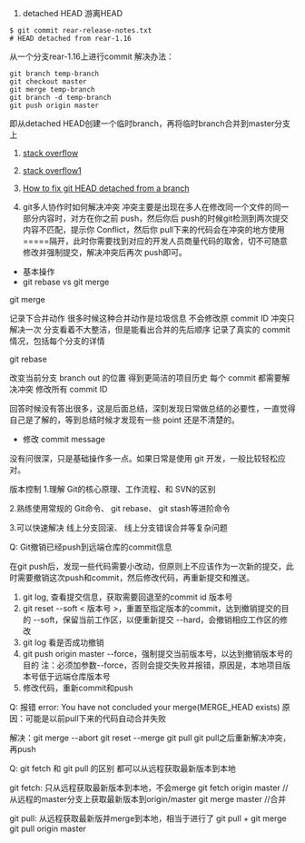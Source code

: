 1. detached HEAD 游离HEAD
```
$ git commit rear-release-notes.txt
# HEAD detached from rear-1.16
```
从一个分支rear-1.16上进行commit
解决办法：
```
git branch temp-branch
git checkout master
git merge temp-branch
git branch -d temp-branch
git push origin master
```
即从detached HEAD创建一个临时branch，再将临时branch合并到master分支上

1. [stack overflow](https://stackoverflow.com/questions/5772192/how-can-i-reconcile-detached-head-with-master-origin)
2. [stack overflow1](https://stackoverflow.com/questions/30471557/git-push-master-fatal-you-are-not-currently-on-a-branch)
3. [How to fix git HEAD detached from a branch](http://www.it3.be/2014/05/07/git-head-detached/)


2. git多人协作时如何解决冲突
冲突主要是出现在多人在修改同一个文件的同一部分内容时，对方在你之前 push，然后你后 push的时候git检测到两次提交内容不匹配，提示你 Conflict，然后你 pull下来的代码会在冲突的地方使用 =====隔开，此时你需要找到对应的开发人员商量代码的取舍，切不可随意修改并强制提交，解决冲突后再次 push即可。

- 基本操作
- git rebase vs git merge

git merge

记录下合并动作 很多时候这种合并动作是垃圾信息
不会修改原 commit ID
冲突只解决一次
分支看着不大整洁，但是能看出合并的先后顺序
记录了真实的 commit 情况，包括每个分支的详情


git rebase

改变当前分支 branch out 的位置
得到更简洁的项目历史
每个 commit 都需要解决冲突
修改所有 commit ID

回答时候没有答出很多，这是后面总结，深刻发现日常做总结的必要性，一直觉得自己是了解的，等到总结时候才发现有一些 point 还是不清楚的。
- 修改 commit message

没有问很深，只是基础操作多一点。如果日常是使用 git 开发，一般比较轻松应对。

版本控制
1.理解 Git的核心原理、工作流程、和 SVN的区别

2.熟练使用常规的 Git命令、 git rebase、 git stash等进阶命令

3.可以快速解决 线上分支回滚、 线上分支错误合并等复杂问题

Q: Git撤销已经push到远端仓库的commit信息

在git push后，发现一些代码需要小改动，但原则上不应该作为一次新的提交，此时需要撤销这次push和commit，然后修改代码，再重新提交和推送。

1. git log, 查看提交信息，获取需要回退至的commit id 版本号
2. git reset --soft < 版本号 >，重置至指定版本的commit，达到撤销提交的目的
--soft，保留当前工作区，以便重新提交
--hard，会撤销相应工作区的修改
3. git log 看是否成功撤销
4. git push origin master --force，强制提交当前版本号，以达到撤销版本号的目的
注：必须加参数--force，否则会提交失败并报错，原因是，本地项目版本号低于远端仓库版本号
5. 修改代码，重新commit和push

Q: 报错 error: You have not concluded your merge(MERGE_HEAD exists)
   原因：可能是以前pull下来的代码自动合并失败

   解决：git merge --abort
        git reset --merge
        git pull
  git pull之后重新解决冲突，再push


Q: git fetch 和 git pull 的区别
   都可以从远程获取最新版本到本地

   git fetch: 只从远程获取最新版本到本地，不会merge
      git fetch origin master //从远程的master分支上获取最新版本到origin/master
      git merge master  //合并

   git pull: 从远程获取最新版并merge到本地，相当于进行了 git pull + git merge
      git pull origin master
